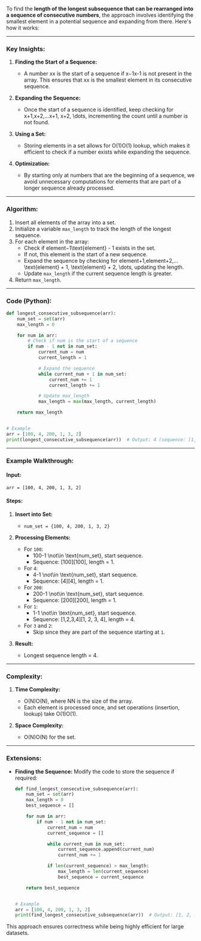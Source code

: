 To find the **length of the longest subsequence that can be rearranged into a sequence of consecutive numbers**, the approach involves identifying the smallest element in a potential sequence and expanding from there. Here's how it works:

---

### Key Insights:

1. **Finding the Start of a Sequence:**
    
    - A number xx is the start of a sequence if x−1x-1 is not present in the array. This ensures that xx is the smallest element in its consecutive sequence.
2. **Expanding the Sequence:**
    
    - Once the start of a sequence is identified, keep checking for x+1,x+2,…x+1, x+2, \dots, incrementing the count until a number is not found.
3. **Using a Set:**
    
    - Storing elements in a set allows for O(1)O(1) lookup, which makes it efficient to check if a number exists while expanding the sequence.
4. **Optimization:**
    
    - By starting only at numbers that are the beginning of a sequence, we avoid unnecessary computations for elements that are part of a longer sequence already processed.

---

### Algorithm:

1. Insert all elements of the array into a set.
2. Initialize a variable `max_length` to track the length of the longest sequence.
3. For each element in the array:
    - Check if element−1\text{element} - 1 exists in the set.
    - If not, this element is the start of a new sequence.
    - Expand the sequence by checking for element+1,element+2,…\text{element} + 1, \text{element} + 2, \dots, updating the length.
    - Update `max_length` if the current sequence length is greater.
4. Return `max_length`.

---

### Code (Python):

```python
def longest_consecutive_subsequence(arr):
    num_set = set(arr)
    max_length = 0

    for num in arr:
        # Check if num is the start of a sequence
        if num - 1 not in num_set:
            current_num = num
            current_length = 1

            # Expand the sequence
            while current_num + 1 in num_set:
                current_num += 1
                current_length += 1

            # Update max_length
            max_length = max(max_length, current_length)

    return max_length


# Example
arr = [100, 4, 200, 1, 3, 2]
print(longest_consecutive_subsequence(arr))  # Output: 4 (sequence: [1, 2, 3, 4])
```

---

### Example Walkthrough:

#### Input:

`arr = [100, 4, 200, 1, 3, 2]`

#### Steps:

1. **Insert into Set:**
    
    - `num_set = {100, 4, 200, 1, 3, 2}`
2. **Processing Elements:**
    
    - For `100`:
        - 100-1 \not\in \text{num_set}, start sequence.
        - Sequence: [100][100], length = 1.
    - For `4`:
        - 4-1 \not\in \text{num_set}, start sequence.
        - Sequence: [4][4], length = 1.
    - For `200`:
        - 200-1 \not\in \text{num_set}, start sequence.
        - Sequence: [200][200], length = 1.
    - For `1`:
        - 1-1 \not\in \text{num_set}, start sequence.
        - Sequence: [1,2,3,4][1, 2, 3, 4], length = 4.
    - For `3` and `2`:
        - Skip since they are part of the sequence starting at `1`.
3. **Result:**
    
    - Longest sequence length = 4.

---

### Complexity:

1. **Time Complexity:**
    
    - O(N)O(N), where NN is the size of the array.
    - Each element is processed once, and set operations (insertion, lookup) take O(1)O(1).
2. **Space Complexity:**
    
    - O(N)O(N) for the set.

---

### Extensions:

- **Finding the Sequence:** Modify the code to store the sequence if required:
    
    ```python
    def find_longest_consecutive_subsequence(arr):
        num_set = set(arr)
        max_length = 0
        best_sequence = []
    
        for num in arr:
            if num - 1 not in num_set:
                current_num = num
                current_sequence = []
    
                while current_num in num_set:
                    current_sequence.append(current_num)
                    current_num += 1
    
                if len(current_sequence) > max_length:
                    max_length = len(current_sequence)
                    best_sequence = current_sequence
    
        return best_sequence
    
    
    # Example
    arr = [100, 4, 200, 1, 3, 2]
    print(find_longest_consecutive_subsequence(arr))  # Output: [1, 2, 3, 4]
    ```
    

This approach ensures correctness while being highly efficient for large datasets.